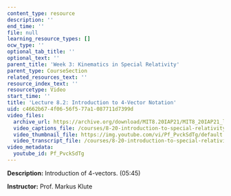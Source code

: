 ```yaml
---
content_type: resource
description: ''
end_time: ''
file: null
learning_resource_types: []
ocw_type: ''
optional_tab_title: ''
optional_text: ''
parent_title: 'Week 3: Kinematics in Special Relativity'
parent_type: CourseSection
related_resources_text: ''
resource_index_text: ''
resourcetype: Video
start_time: ''
title: 'Lecture 8.2: Introduction to 4-Vector Notation'
uid: c4662b67-4f06-56f5-77a1-087711d7399d
video_files:
  archive_url: https://archive.org/download/MIT8.20IAP21/MIT8_20IAP21_lec08-2_300k.mp4
  video_captions_file: /courses/8-20-introduction-to-special-relativity-january-iap-2021/b70e9e7eeae55b7e8f55e4d53f891eea_Pf_PvckSdTg.vtt
  video_thumbnail_file: https://img.youtube.com/vi/Pf_PvckSdTg/default.jpg
  video_transcript_file: /courses/8-20-introduction-to-special-relativity-january-iap-2021/c639e445ed97217b7253b73c02198bea_Pf_PvckSdTg.pdf
video_metadata:
  youtube_id: Pf_PvckSdTg
---
```


**Description:** Introduction of 4-vectors. (05:45)

**Instructor:** Prof. Markus Klute



